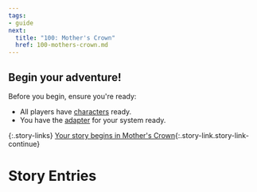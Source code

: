 ```yaml
---
tags:
- guide
next:
  title: "100: Mother's Crown"
  href: 100-mothers-crown.md
---
```


## Begin your adventure!

Before you begin, ensure you're ready:

* All players have [characters](040-starter-characters.md) ready.
* You have the [adapter](600-adapters.md) for your system ready.

{:.story-links}
[Your story begins in Mother's Crown](100-mothers-crown.md){:.story-link.story-link-continue}

# Story Entries
